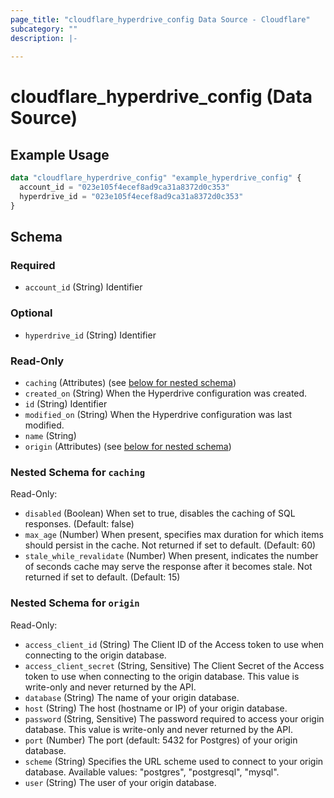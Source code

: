 ```yaml
---
page_title: "cloudflare_hyperdrive_config Data Source - Cloudflare"
subcategory: ""
description: |-
  
---
```


# cloudflare_hyperdrive_config (Data Source)



## Example Usage

```terraform
data "cloudflare_hyperdrive_config" "example_hyperdrive_config" {
  account_id = "023e105f4ecef8ad9ca31a8372d0c353"
  hyperdrive_id = "023e105f4ecef8ad9ca31a8372d0c353"
}
```

<!-- schema generated by tfplugindocs -->
## Schema

### Required

- `account_id` (String) Identifier

### Optional

- `hyperdrive_id` (String) Identifier

### Read-Only

- `caching` (Attributes) (see [below for nested schema](#nestedatt--caching))
- `created_on` (String) When the Hyperdrive configuration was created.
- `id` (String) Identifier
- `modified_on` (String) When the Hyperdrive configuration was last modified.
- `name` (String)
- `origin` (Attributes) (see [below for nested schema](#nestedatt--origin))

<a id="nestedatt--caching"></a>
### Nested Schema for `caching`

Read-Only:

- `disabled` (Boolean) When set to true, disables the caching of SQL responses. (Default: false)
- `max_age` (Number) When present, specifies max duration for which items should persist in the cache. Not returned if set to default. (Default: 60)
- `stale_while_revalidate` (Number) When present, indicates the number of seconds cache may serve the response after it becomes stale. Not returned if set to default. (Default: 15)


<a id="nestedatt--origin"></a>
### Nested Schema for `origin`

Read-Only:

- `access_client_id` (String) The Client ID of the Access token to use when connecting to the origin database.
- `access_client_secret` (String, Sensitive) The Client Secret of the Access token to use when connecting to the origin database. This value is write-only and never returned by the API.
- `database` (String) The name of your origin database.
- `host` (String) The host (hostname or IP) of your origin database.
- `password` (String, Sensitive) The password required to access your origin database. This value is write-only and never returned by the API.
- `port` (Number) The port (default: 5432 for Postgres) of your origin database.
- `scheme` (String) Specifies the URL scheme used to connect to your origin database.
Available values: "postgres", "postgresql", "mysql".
- `user` (String) The user of your origin database.


